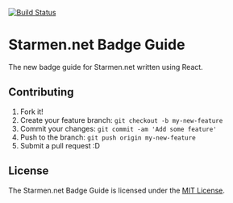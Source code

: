 [![Build Status](https://travis-ci.org/aaronsky/badges.svg?branch=master)](https://travis-ci.org/aaronsky/badges)
# Starmen.net Badge Guide

The new badge guide for Starmen.net written using React.

## Contributing

1. Fork it!
2. Create your feature branch: `git checkout -b my-new-feature`
3. Commit your changes: `git commit -am 'Add some feature'`
4. Push to the branch: `git push origin my-new-feature`
5. Submit a pull request :D

## License

The Starmen.net Badge Guide is licensed under the [MIT License](LICENSE.md).
